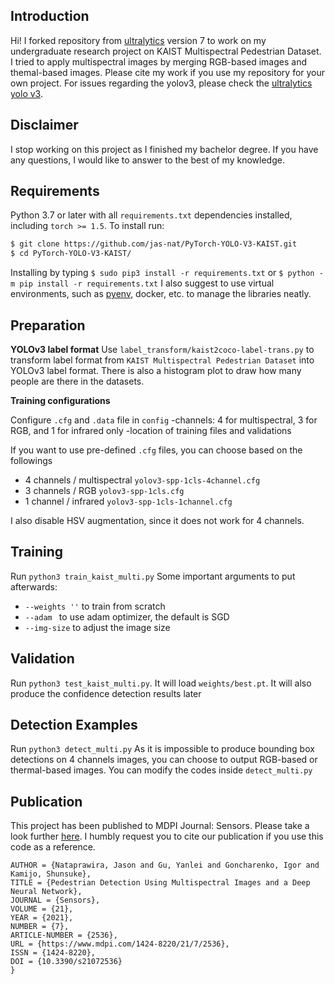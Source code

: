## Introduction
Hi! I forked repository from [ultralytics](https://github.com/ultralytics/yolov3) version 7 to work on my undergraduate research project on KAIST Multispectral Pedestrian Dataset. I tried to apply multispectral images by merging RGB-based images and themal-based images. Please cite my work if you use my repository for your own project. For issues regarding the yolov3, please check the [ultralytics yolo v3](https://github.com/ultralytics/yolov3).

## Disclaimer
I stop working on this project as I finished my bachelor degree. If you have any questions, I would like to answer to the best of my knowledge.

## Requirements

Python 3.7 or later with all `requirements.txt` dependencies installed, including `torch >= 1.5`. To install run:
```bash
$ git clone https://github.com/jas-nat/PyTorch-YOLO-V3-KAIST.git
$ cd PyTorch-YOLO-V3-KAIST/
```
Installing by typing `$ sudo pip3 install -r requirements.txt` or `$ python -m pip install -r requirements.txt`
I also suggest to use virtual environments, such as [pyenv](https://github.com/pyenv/pyenv), docker, etc. to manage the libraries neatly.

## Preparation
**YOLOv3 label format**
Use `label_transform/kaist2coco-label-trans.py` to transform label format from `KAIST Multispectral Pedestrian Dataset` into YOLOv3 label format.
There is also a histogram plot to draw how many people are there in the datasets.

**Training configurations**

Configure `.cfg` and `.data` file in `config`
  -channels: 4 for multispectral, 3 for RGB, and 1 for infrared only
  -location of training files and validations 
  
If you want to use pre-defined `.cfg` files, you can choose based on the followings
* 4 channels / multispectral `yolov3-spp-1cls-4channel.cfg`
* 3 channels / RGB `yolov3-spp-1cls.cfg`
* 1 channel / infrared `yolov3-spp-1cls-1channel.cfg`

I also disable HSV augmentation, since it does not work for 4 channels.

## Training

Run `python3 train_kaist_multi.py`
Some important arguments to put afterwards:
* `--weights ''` to train from scratch
* `--adam ` to use adam optimizer, the default is SGD
* `--img-size` to adjust the image size

## Validation
Run `python3 test_kaist_multi.py`. It will load `weights/best.pt`. It will also produce the confidence detection results later

## Detection Examples
Run `python3 detect_multi.py`
As it is impossible to produce bounding box detections on 4 channels images, you can choose to output RGB-based or thermal-based images. You can modify the codes inside `detect_multi.py`

## Publication
This project has been published to MDPI Journal: Sensors. Please take a look further [here](https://www.mdpi.com/1424-8220/21/7/2536). I humbly request you to cite our publication if you use this code as a reference.
```
AUTHOR = {Nataprawira, Jason and Gu, Yanlei and Goncharenko, Igor and Kamijo, Shunsuke},
TITLE = {Pedestrian Detection Using Multispectral Images and a Deep Neural Network},
JOURNAL = {Sensors},
VOLUME = {21},
YEAR = {2021},
NUMBER = {7},
ARTICLE-NUMBER = {2536},
URL = {https://www.mdpi.com/1424-8220/21/7/2536},
ISSN = {1424-8220},
DOI = {10.3390/s21072536}
}
```

